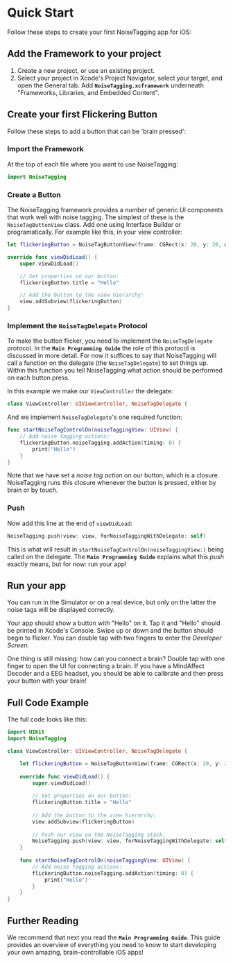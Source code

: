 # Quick Start

Follow these steps to create your first NoiseTagging app for iOS:


## Add the Framework to your project

1. Create a new project, or use an existing project. 
2. Select your project in Xcode's Project Navigator, select your target, and open the General tab. Add  **`NoiseTagging.xcframework`** underneath "Frameworks, Libraries, and Embedded Content".


## Create your first Flickering Button

Follow these steps to add a button that can be 'brain pressed':

### Import the Framework

At the top of each file where you want to use NoiseTagging:

```Swift
import NoiseTagging
```

### Create a Button

The NoiseTagging framework provides a number of generic UI components that work well with noise tagging. The simplest of these is the `NoiseTagButtonView` class. Add one using Interface Builder or programatically. For example like this, in your view controller:

```Swift
let flickeringButton = NoiseTagButtonView(frame: CGRect(x: 20, y: 20, width: 300, height: 300))

override func viewDidLoad() {
	super.viewDidLoad()

	// Set properties on our button:
	flickeringButton.title = "Hello"

	// Add the button to the view hierarchy:
	view.addSubview(flickeringButton)
}
```

### Implement the `NoiseTagDelegate` Protocol

To make the button flicker, you need to implement the `NoiseTagDelegate` protocol. In the **`Main Programming Guide`** the role of this protocol is discussed in more detail. For now it suffices to say that NoiseTagging will call a function on the delegate (the `NoiseTagDelegate`) to set things up. Within this function you tell NoiseTagging what action should be performed on each button press. 

In this example we make our `ViewController` the delegate:

```Swift
class ViewController: UIViewController, NoiseTagDelegate {
```

And we implement `NoiseTagDelegate`'s one required function:

```Swift
func startNoiseTagControlOn(noiseTaggingView: UIView) {
	// Add noise tagging actions:
	flickeringButton.noiseTagging.addAction(timing: 0) {
		print("Hello")
	}
}
```

Note that we have set a *noise tag action* on our button, which is a closure. NoiseTagging runs this closure whenever the button is pressed, either by brain or by touch. 


### Push

Now add this line at the end of `viewDidLoad`:

```Swift
NoiseTagging.push(view: view, forNoiseTaggingWithDelegate: self)
```

This is what will result in `startNoiseTagControlOn(noiseTaggingView:)` being called on the delegate. The **`Main Programming Guide`** explains what this *push* exactly means, but for now: run your app!


## Run your app

You can run in the Simulator or on a real device, but only on the latter the noise tags will be displayed correctly. 

Your app should show a button with "Hello" on it. Tap it and "Hello" should be printed in Xcode's Console. Swipe up or down and the button should begin to flicker. You can double tap with two fingers to enter the *Developer Screen*. 

One thing is still missing: how can you connect a brain? Double tap with one finger to open the UI for connecting a brain. If you have a MindAffect Decoder and a EEG headset, you should be able to calibrate and then press your button with your brain!


## Full Code Example

The full code looks like this:

```Swift
import UIKit
import NoiseTagging

class ViewController: UIViewController, NoiseTagDelegate {

	let flickeringButton = NoiseTagButtonView(frame: CGRect(x: 20, y: 20, width: 300, height: 300))
	
	override func viewDidLoad() {
		super.viewDidLoad()
		
		// Set properties on our button:
		flickeringButton.title = "Hello"
		
		// Add the button to the view hierarchy:
		view.addSubview(flickeringButton)
		
		// Push our view on the NoiseTagging stack:
		NoiseTagging.push(view: view, forNoiseTaggingWithDelegate: self)
	}
	
	func startNoiseTagControlOn(noiseTaggingView: UIView) {
		// Add noise tagging actions:
		flickeringButton.noiseTagging.addAction(timing: 0) {
			print("Hello")
		}
	}
}
```

## Further Reading

We recommend that next you read the **`Main Programming Guide`**. This guide provides an overview of everything you need to know to start developing your own amazing, brain-controllable iOS apps!

